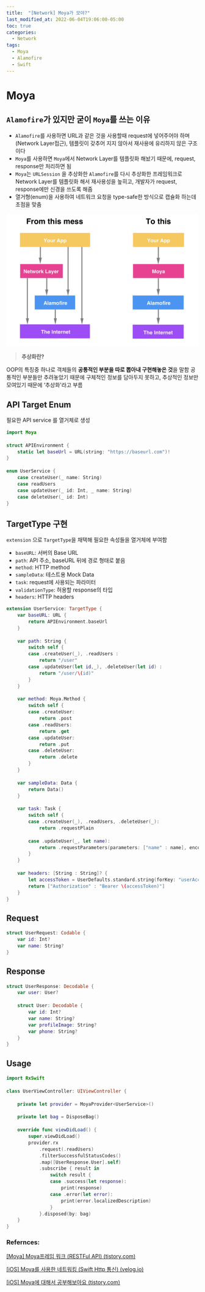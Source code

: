 ```yaml
---
title:  "[Network] Moya가 모야?"
last_modified_at: 2022-06-04T19:06:00-05:00
toc: true
categories:
  - Network
tags:
  - Moya
  - Alamofire
  - Swift
---
```


# Moya

## `Alamofire`가 있지만 굳이 `Moya`를 쓰는 이유

- `Alamofire`를 사용하면 URL과 같은 것을 사용할때 request에 넣어주어야 하며(Network Layer접근), 템플릿이 갖추어 지지 않아서 재사용에 유리하지 않은 구조이다
- `Moya`를 사용하면 `Moya`에서 Network Layer를 템플릿화 해놨기 때문에, request, response만 처리하면 됨
- `Moya`는 `URLSession` 을 추상화한 `Alamofire`를 다시 추상화한 프레임워크로
Network Layer를 템플릿화 해서 재사용성을 높히고, 개발자가 request, response에만 신경을 쓰도록 해줌
- 열거형(enum)을 사용하여 네트워크 요청을 type-safe한 방식으로 캡슐화 하는데 초점을 맞춤

![Moya](/images/2022-06-04-Moya/Moya.png)

> **추상화란?**
> 
OOP의 특징중 하나로 객체들의 **공통적인 부분을 따로 뽑아내 구현해놓은 것**을 말함
공통적인 부분들만 추려놓았기 때문에 구체적인 정보를 담아두지 못하고, 추상적인 정보만 모여있기 때문에 ‘추상화'라고 부름

## API Target Enum

필요한 API service 를 열거체로 생성

```swift
import Moya

struct APIEnvironment {
    static let baseUrl = URL(string: "https://baseurl.com")!
}

enum UserService {
    case createUser(_ name: String)
    case readUsers
    case updateUser(_ id: Int, _ name: String)
    case deleteUser(_ id: Int)
}
```

## TargetType 구현

`extension` 으로 `TargetType`을 채택해 필요한 속성들을 열거체에 부여함

- `baseURL`: 서버의 Base URL
- `path`: API 주소, baseURL 뒤에 경로 형태로 붙음
- `method`: HTTP method
- `sampleData`: 테스트용 Mock Data
- `task`: request에 사용되는 파라미터
- `validationType`: 허용할 response의 타입
- `headers`: HTTP headers

```swift
extension UserService: TargetType {
    var baseURL: URL {
        return APIEnvironment.baseUrl
    }
    
    var path: String {
        switch self {
        case .createUser(_), .readUsers :
            return "/user"
        case .updateUser(let id,_), .deleteUser(let id) :
            return "/user/\(id)"
        }
    }
    
    var method: Moya.Method {
        switch self {
        case .createUser:
            return .post
        case .readUsers:
            return .get
        case .updateUser:
            return .put
        case .deleteUser:
            return .delete
        }
    }
    
    var sampleData: Data {
        return Data()
    }
    
    var task: Task {
        switch self {
        case .createUser(_), .readUsers, .deleteUser(_):
            return .requestPlain
       
        case .updateUser(_, let name):
            return .requestParameters(parameters: ["name" : name], encoding: URLEncoding.queryString)
        }
    }
    
    var headers: [String : String]? {
        let accessToken = UserDefaults.standard.string(forKey: "userAccessToken")
        return ["Authorization" : "Bearer \(accessToken)"]
    }
}
```

## Request

```swift
struct UserRequest: Codable {
    var id: Int?
    var name: String?
}
```

## Response

```swift
struct UserResponse: Decodable {
    var user: User?
    
    struct User: Decodable {
        var id: Int?
        var name: String?
        var profileImage: String?
        var phone: String?
    }
}
```

## Usage

```swift
import RxSwift

class UserViewController: UIViewController {
    
    private let provider = MoyaProvider<UserService>()
    
    private let bag = DisposeBag()
    
    override func viewDidLoad() {
        super.viewDidLoad()
        provider.rx
            .request(.readUsers)
            .filterSuccessfulStatusCodes()
            .map([UserResponse.User].self)
            .subscribe { result in
                switch result {
                case .success(let response):
                    print(response)
                case .error(let error):
                    print(error.localizedDescription)
                }
            }.disposed(by: bag)
    }
}
```

### Refernces:

[[Moya] Moya프레임 워크 (RESTFul API) (tistory.com)](https://ios-development.tistory.com/193)

[[iOS] Moya를 사용한 네트워킹 (Swift Http 통신) (velog.io)](https://velog.io/@dlskawns96/iOS-Moya%EB%A5%BC-%EC%82%AC%EC%9A%A9%ED%95%9C-%EB%84%A4%ED%8A%B8%EC%9B%8C%ED%82%B9-Swift-Http-%ED%86%B5%EC%8B%A0)

[[iOS] Moya에 대해서 공부해보아요 (tistory.com)](https://lidium.tistory.com/37)

